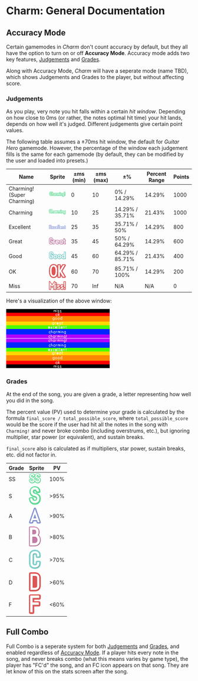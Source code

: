 # Charm: General Documentation

## Accuracy Mode
Certain gamemodes in *Charm* don't count accuracy by default, but they all have the option to turn on or off **Accuracy Mode**. Accuracy mode adds two key features, [Judgements](#judgements) and [Grades](grades).

Along with Accuracy Mode, *Charm* will have a seperate mode (name TBD), which shows Judgements and Grades to the player, but without affecting score.

### Judgements
As you play, very note you hit falls within a certain *hit window*. Depending on how close to 0ms (or rather, the notes optimal hit time) your hit lands, depends on how well it's judged. Different judgements give certain point values.

The following table assumes a ±70ms hit window, the default for *Guitar Hero* gamemode. However, the percentage of the window each judgement fills is the same for each gamemode (by default, they can be modified by the user and loaded into presets.)

| Name                       | Sprite | ±ms (min) | ±ms (max) | ±%              | Percent Range | Points |
|----------------------------|--------|-----------|-----------|-----------------|---------------|--------|
| Charming! (Super Charming) |<img src="../charm/data/images/judgements/supercharming.png" alt="Super Charming" width="64"/>| 0         | 10        | 0% / 14.29%     | 14.29%        | 1000   |
| Charming                   |<img src="../charm/data/images/judgements/charming.png" alt="Charming" width="64"/>| 10        | 25        | 14.29% / 35.71% | 21.43%        | 1000   |
| Excellent                  |<img src="../charm/data/images/judgements/excellent.png" alt="Excellent" width="64"/>| 25        | 35        | 35.71% / 50%    | 14.29%        | 800    |
| Great                      |<img src="../charm/data/images/judgements/great.png" alt="Great" width="64"/>| 35        | 45        | 50% / 64.29%    | 14.29%        | 600    |
| Good                       |<img src="../charm/data/images/judgements/good.png" alt="Good" width="64"/>| 45        | 60        | 64.29% / 85.71% | 21.43%        | 400    |
| OK                         |<img src="../charm/data/images/judgements/ok.png" alt="OK" width="64"/>| 60        | 70        | 85.71% / 100%   | 14.29%        | 200    |
| Miss                       |<img src="../charm/data/images/judgements/miss.png" alt="Miss" width="64"/>| 70        | Inf       | N/A             | N/A           | 0      |

Here's a visualization of the above window:

![Hit window, visualized.](images/hit_window.png)

### Grades
At the end of the song, you are given a grade, a letter representing how well you did in the song.

The percent value (PV) used to determine your grade is calculated by the formula `final_score / total_possible_score`, where `total_possible_score` would be the score if the user had hit all the notes in the song with `Charming!` and never broke combo (including overstrums, etc.), but ignoring multiplier, star power (or equivalent), and sustain breaks.

`final_score` also is calculated as if multipliers, star power, sustain breaks, etc. did not factor in.

| Grade | Sprite                                                            | PV   |
|-------|-------------------------------------------------------------------|------|
| SS    |<img src="../charm/data/images/grades/SS.png" alt="SS" width="32"/>| 100% |
| S     |<img src="../charm/data/images/grades/S.png" alt="S" width="32"/>  | >95% |
| A     |<img src="../charm/data/images/grades/A.png" alt="A" width="32"/>  | >90% |
| B     |<img src="../charm/data/images/grades/B.png" alt="B" width="32"/>  | >80% |
| C     |<img src="../charm/data/images/grades/C.png" alt="C" width="32"/>  | >70% |
| D     |<img src="../charm/data/images/grades/D.png" alt="D" width="32"/>  | >60% |
| F     |<img src="../charm/data/images/grades/F.png" alt="F" width="32"/>  | <60% |

## Full Combo
Full Combo is a seperate system for both [Judgements](#judgements) and [Grades](grades), and enabled regardless of [Accuracy Mode](#accuracy-mode). If a player hits every note in the song, and never breaks combo (what this means varies by game type), the player has "FC'd" the song, and an FC icon appears on that song. They are let know of this on the stats screen after the song.

